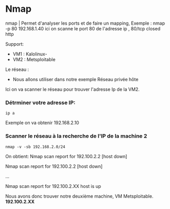 # Nmap

nmap               |  Permet d'analyser les ports et de faire un mapping, Exemple : nmap -p 80 192.168.1.40 ici on scanne le port 80 de l'adresse ip , 80/tcp closed http

Support:

* VM1 : Kalolinux-
* VM2 : Metsploitable

Le réseau :
* Nous allons utiliser dans notre exemple Réseau privée hôte


Ici on va scanner le réseau pour trouver l'adresse Ip de la VM2.

### Détrminer votre adresse IP:

    ip a

Exemple on va obtenir 192.168.2.10

### Scanner le réseau à la recherche de l'IP de la machine 2

    nmap -v -sb 192.168.2.0/24

On obtient: 
Nmap scan report for 192.100.2.2 [host down]

Nmap scan report for 192.100.2.2 [host down]

...


Nmap scan report for 192.100.2.XX host is up 

Nous avons donc trouver notre deuxième machine, VM Metsploitable.  **192.100.2.XX**
